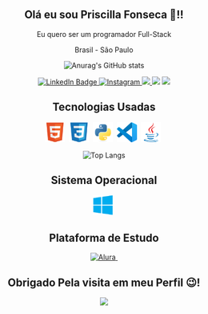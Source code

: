 <h2 align="center" >Olá eu sou Priscilla Fonseca 🐢!!</h2>
<p align="center">Eu quero ser um programador Full-Stack </p>
<p align="center" >Brasil - São Paulo</p>

<div align="center"> 
  
  ![Anurag's GitHub stats](https://github-readme-stats.vercel.app/api?username=Priscilla1109&show_icons=true&theme=dark) 
 
</div>

<div align="center" id="badges" >
  <a href = "https://www.linkedin.com/in/priscilla-fonseca-888b79171/">
    <img src="https://img.shields.io/badge/LinkedIn-blue?style=for-the-badge&logo=linkedin&logoColor=white" alt="LinkedIn Badge"/>
  </a>
  <a href = "https://www.instagram.com/priscilla_fnsc/">
  <img src="https://img.shields.io/badge/Instagram-E4405F?style=for-the-badge&logo=instagram&logoColor=white" alt="Instagram"/>
  </a>
  <a href = "mailto:pryscyllaalves25@gmail.com"><img src="https://img.shields.io/badge/-Gmail-%23333?style=for-the-badge&logo=gmail&logoColor=white" target="_blank">
  </a>
  <a href="https://discord.gg/QC9jwSF2" target="_blank"><img src="https://img.shields.io/badge/Discord-7289DA?style=for-the-badge&logo=discord&logoColor=white" target="_blank"></a>
  <a href="HTTPS://wa.me/5511987718213" > <img src="https://img.shields.io/badge/WhatsApp-25D366?style=for-the-badge&logo=whatsapp&logoColor=white"> </a>

</div>
<h2 align="center">Tecnologias Usadas </h2>
<div align="center">
  <img src="https://github.com/devicons/devicon/blob/master/icons/html5/html5-original.svg" title="HTML5" alt="HTML" width="40" height="40"/>&nbsp;
  <img src="https://github.com/devicons/devicon/blob/master/icons/css3/css3-original.svg" title="Css3" alt="Css3" width="40" height="40"/>&nbsp;
  <img src="https://raw.githubusercontent.com/devicons/devicon/55609aa5bd817ff167afce0d965585c92040787a/icons/python/python-original.svg" title="Python" alt="Python" width="40" height="40"/>&nbsp;
  <img src="https://github.com/devicons/devicon/blob/master/icons/vscode/vscode-original.svg" title="vscode" alt="vscode" width="40" height="40"/>&nbsp;
  <img src="https://raw.githubusercontent.com/devicons/devicon/55609aa5bd817ff167afce0d965585c92040787a/icons/java/java-original.svg" title="Java" alt="Java" width="40" height="40"/>&nbsp;
  
</div>
<div  align="center" >
  
  ![Top Langs](https://github-readme-stats.vercel.app/api/top-langs/?username=Priscilla1109&layout=compact&theme=dark)
  
</div>



<h2 align="center" >Sistema Operacional</h2>
<div align="center" >
  <img src="https://github.com/devicons/devicon/blob/master/icons/windows8/windows8-original.svg" title="windows8" alt="windows8" width="40" height="40"/>&nbsp;
</div>
<h2  align="center">Plataforma de Estudo</h2>
<div  align="center" >
<a href="https://www.alura.com.br">
  <img src="https://cursos.alura.com.br/assets/images/logos/logo-alura.svg" alt="Alura" width="40" height="40"/>&nbsp;
</a>
</div>
<h2 align="center">Obrigado Pela visita em meu Perfil 😉!</h2>
<div align="center">
<img src="https://komarev.com/ghpvc/?username=Priscilla1109&style=for-the-badge&color=brightgreen"/>
</div>

